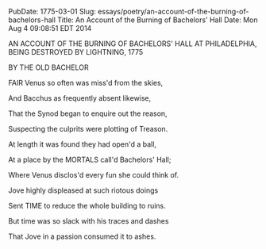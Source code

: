 PubDate: 1775-03-01
Slug: essays/poetry/an-account-of-the-burning-of-bachelors-hall
Title: An Account of the Burning of Bachelors' Hall
Date: Mon Aug  4 09:08:51 EDT 2014

   AN ACCOUNT OF THE BURNING OF BACHELORS' HALL AT PHILADELPHIA, BEING
   DESTROYED BY LIGHTNING, 1775

   BY THE OLD BACHELOR 

    

   FAIR Venus so often was miss'd from the skies,

   And Bacchus as frequently absent likewise,

   That the Synod began to enquire out the reason,

   Suspecting the culprits were plotting of Treason.

   At length it was found they had open'd a ball,

   At a place by the MORTALS call'd Bachelors' Hall;

   Where Venus disclos'd every fun she could think of.

   Jove highly displeased at such riotous doings

   Sent TIME to reduce the whole building to ruins.

   But time was so slack with his traces and dashes

   That Jove in a passion consumed it to ashes.
